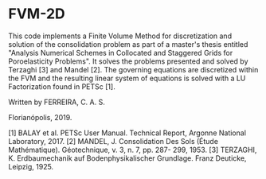 # FVM-2D

This code implements a Finite Volume Method for discretization and solution of the consolidation problem as part of a master's thesis entitled "Analysis Numerical Schemes in Collocated and Staggered Grids for Poroelasticity Problems". It solves the problems presented and solved by Terzaghi [3] and Mandel [2]. The governing equations are discretized within the FVM and the resulting linear system of equations is solved with a LU Factorization found in PETSc [1].

Written by FERREIRA, C. A. S.

Florianópolis, 2019.

[1] BALAY et al. PETSc User Manual. Technical Report, Argonne National Laboratory, 2017.
[2] MANDEL, J. Consolidation Des Sols (Étude Mathématique). Géotechnique, v. 3, n. 7, pp. 287-
299, 1953.
[3] TERZAGHI, K. Erdbaumechanik auf Bodenphysikalischer Grundlage. Franz Deuticke, Leipzig,
1925.